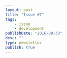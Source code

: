 ```yaml
---
layout: post
title: "Issue #7"
tags:
    - issue
    - development
publishDate: "2016-08-30"
desc: ""
type: newsletter
publish: true
---
```



